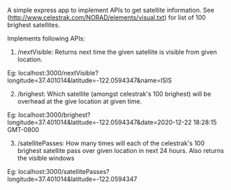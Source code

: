 A simple express app to implement APIs to get satellite information.
See (http://www.celestrak.com/NORAD/elements/visual.txt) for list of 100 brighest satellites.

Implements following APIs:
1. /nextVisible: Returns next time the given satellite is visible from given location.

Eg: localhost:3000/nextVisible?longitude=37.401014&latitude=-122.0594347&name=ISIS

2. /brighest: Which satellite (amongst celestrak's 100 brighest) will be overhead at the give location at given time. 

Eg: localhost:3000/brighest?longitude=37.401014&latitude=-122.0594347&date=2020-12-22 18:28:15 GMT-0800

3. /satellitePasses: How many times will each of the celestrak's 100 brighest satellite pass over given location in next 24 hours. Also returns the visible windows

Eg: localhost:3000/satellitePasses?longitude=37.401014&latitude=-122.0594347